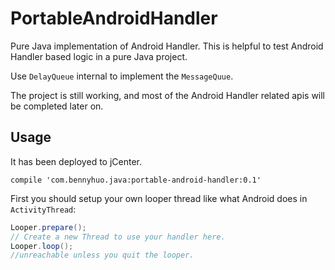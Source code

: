 # PortableAndroidHandler
Pure Java implementation of Android Handler.  This is helpful to test Android Handler based logic in a pure Java project.

Use `DelayQueue`  internal to implement the `MessageQuue`. 

The project is still working, and most of the Android Handler related apis will be completed later on.

## Usage

It has been deployed to jCenter.

```
compile 'com.bennyhuo.java:portable-android-handler:0.1'
```

First you should setup your own looper thread like what Android does in `ActivityThread`:

``` java
Looper.prepare();
// Create a new Thread to use your handler here.
Looper.loop();
//unreachable unless you quit the looper.
```